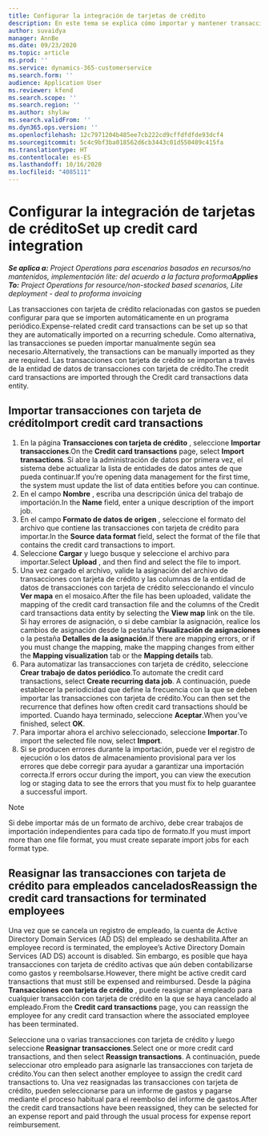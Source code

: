 ```yaml
---
title: Configurar la integración de tarjetas de crédito
description: En este tema se explica cómo importar y mantener transacciones con tarjeta de crédito relacionadas con gastos.
author: suvaidya
manager: AnnBe
ms.date: 09/23/2020
ms.topic: article
ms.prod: ''
ms.service: dynamics-365-customerservice
ms.search.form: ''
audience: Application User
ms.reviewer: kfend
ms.search.scope: ''
ms.search.region: ''
ms.author: shylaw
ms.search.validFrom: ''
ms.dyn365.ops.version: ''
ms.openlocfilehash: 12c7971204b485ee7cb222cd9cffdfdfde93dcf4
ms.sourcegitcommit: 5c4c9bf3ba018562d6cb3443c01d550489c415fa
ms.translationtype: HT
ms.contentlocale: es-ES
ms.lasthandoff: 10/16/2020
ms.locfileid: "4085111"
---
```

# <a name="set-up-credit-card-integration"></a><span data-ttu-id="95302-103">Configurar la integración de tarjetas de crédito</span><span class="sxs-lookup"><span data-stu-id="95302-103">Set up credit card integration</span></span>

<span data-ttu-id="95302-104">_**Se aplica a:** Project Operations para escenarios basados en recursos/no mantenidos, implementación lite: del acuerdo a la factura proforma_</span><span class="sxs-lookup"><span data-stu-id="95302-104">_**Applies To:** Project Operations for resource/non-stocked based scenarios, Lite deployment - deal to proforma invoicing_</span></span>

<span data-ttu-id="95302-105">Las transacciones con tarjeta de crédito relacionadas con gastos se pueden configurar para que se importen automáticamente en un programa periódico.</span><span class="sxs-lookup"><span data-stu-id="95302-105">Expense-related credit card transactions can be set up so that they are automatically imported on a recurring schedule.</span></span> <span data-ttu-id="95302-106">Como alternativa, las transacciones se pueden importar manualmente según sea necesario.</span><span class="sxs-lookup"><span data-stu-id="95302-106">Alternatively, the transactions can be manually imported as they are required.</span></span> <span data-ttu-id="95302-107">Las transacciones con tarjeta de crédito se importan a través de la entidad de datos de transacciones con tarjeta de crédito.</span><span class="sxs-lookup"><span data-stu-id="95302-107">The credit card transactions are imported through the Credit card transactions data entity.</span></span>

## <a name="import-credit-card-transactions"></a><span data-ttu-id="95302-108">Importar transacciones con tarjeta de crédito</span><span class="sxs-lookup"><span data-stu-id="95302-108">Import credit card transactions</span></span>

1. <span data-ttu-id="95302-109">En la página **Transacciones con tarjeta de crédito** , seleccione **Importar transacciones**.</span><span class="sxs-lookup"><span data-stu-id="95302-109">On the **Credit card transactions** page, select **Import transactions**.</span></span> <span data-ttu-id="95302-110">Si abre la administración de datos por primera vez, el sistema debe actualizar la lista de entidades de datos antes de que pueda continuar.</span><span class="sxs-lookup"><span data-stu-id="95302-110">If you’re opening data management for the first time, the system must update the list of data entities before you can continue.</span></span>
2. <span data-ttu-id="95302-111">En el campo **Nombre** , escriba una descripción única del trabajo de importación.</span><span class="sxs-lookup"><span data-stu-id="95302-111">In the **Name** field, enter a unique description of the import job.</span></span>
3. <span data-ttu-id="95302-112">En el campo **Formato de datos de origen** , seleccione el formato del archivo que contiene las transacciones con tarjeta de crédito para importar.</span><span class="sxs-lookup"><span data-stu-id="95302-112">In the **Source data format** field, select the format of the file that contains the credit card transactions to import.</span></span>
4. <span data-ttu-id="95302-113">Seleccione **Cargar** y luego busque y seleccione el archivo para importar.</span><span class="sxs-lookup"><span data-stu-id="95302-113">Select **Upload** , and then find and select the file to import.</span></span>
5. <span data-ttu-id="95302-114">Una vez cargado el archivo, valide la asignación del archivo de transacciones con tarjeta de crédito y las columnas de la entidad de datos de transacciones con tarjeta de crédito seleccionando el vínculo **Ver mapa** en el mosaico.</span><span class="sxs-lookup"><span data-stu-id="95302-114">After the file has been uploaded, validate the mapping of the credit card transaction file and the columns of the Credit card transactions data entity by selecting the **View map** link on the tile.</span></span> <span data-ttu-id="95302-115">Si hay errores de asignación, o si debe cambiar la asignación, realice los cambios de asignación desde la pestaña **Visualización de asignaciones** o la pestaña **Detalles de la asignación**.</span><span class="sxs-lookup"><span data-stu-id="95302-115">If there are mapping errors, or if you must change the mapping, make the mapping changes from either the **Mapping visualization** tab or the **Mapping details** tab.</span></span>
6. <span data-ttu-id="95302-116">Para automatizar las transacciones con tarjeta de crédito, seleccione **Crear trabajo de datos periódico**.</span><span class="sxs-lookup"><span data-stu-id="95302-116">To automate the credit card transactions, select **Create recurring data job**.</span></span> <span data-ttu-id="95302-117">A continuación, puede establecer la periodicidad que define la frecuencia con la que se deben importar las transacciones con tarjeta de crédito.</span><span class="sxs-lookup"><span data-stu-id="95302-117">You can then set the recurrence that defines how often credit card transactions should be imported.</span></span> <span data-ttu-id="95302-118">Cuando haya terminado, seleccione **Aceptar**.</span><span class="sxs-lookup"><span data-stu-id="95302-118">When you’ve finished, select **OK**.</span></span>
7. <span data-ttu-id="95302-119">Para importar ahora el archivo seleccionado, seleccione **Importar**.</span><span class="sxs-lookup"><span data-stu-id="95302-119">To import the selected file now, select **Import**.</span></span>
8. <span data-ttu-id="95302-120">Si se producen errores durante la importación, puede ver el registro de ejecución o los datos de almacenamiento provisional para ver los errores que debe corregir para ayudar a garantizar una importación correcta.</span><span class="sxs-lookup"><span data-stu-id="95302-120">If errors occur during the import, you can view the execution log or staging data to see the errors that you must fix to help guarantee a successful import.</span></span>

> [!NOTE]
> <span data-ttu-id="95302-121">Si debe importar más de un formato de archivo, debe crear trabajos de importación independientes para cada tipo de formato.</span><span class="sxs-lookup"><span data-stu-id="95302-121">If you must import more than one file format, you must create separate import jobs for each format type.</span></span>

## <a name="reassign-the-credit-card-transactions-for-terminated-employees"></a><span data-ttu-id="95302-122">Reasignar las transacciones con tarjeta de crédito para empleados cancelados</span><span class="sxs-lookup"><span data-stu-id="95302-122">Reassign the credit card transactions for terminated employees</span></span>

<span data-ttu-id="95302-123">Una vez que se cancela un registro de empleado, la cuenta de Active Directory Domain Services (AD DS) del empleado se deshabilita.</span><span class="sxs-lookup"><span data-stu-id="95302-123">After an employee record is terminated, the employee’s Active Directory Domain Services (AD DS) account is disabled.</span></span> <span data-ttu-id="95302-124">Sin embargo, es posible que haya transacciones con tarjeta de crédito activas que aún deben contabilizarse como gastos y reembolsarse.</span><span class="sxs-lookup"><span data-stu-id="95302-124">However, there might be active credit card transactions that must still be expensed and reimbursed.</span></span> <span data-ttu-id="95302-125">Desde la página **Transacciones con tarjeta de crédito** , puede reasignar al empleado para cualquier transacción con tarjeta de crédito en la que se haya cancelado al empleado.</span><span class="sxs-lookup"><span data-stu-id="95302-125">From the **Credit card transactions** page, you can reassign the employee for any credit card transaction where the associated employee has been terminated.</span></span>

<span data-ttu-id="95302-126">Seleccione una o varias transacciones con tarjeta de crédito y luego seleccione **Reasignar transacciones**.</span><span class="sxs-lookup"><span data-stu-id="95302-126">Select one or more credit card transactions, and then select **Reassign transactions**.</span></span> <span data-ttu-id="95302-127">A continuación, puede seleccionar otro empleado para asignarle las transacciones con tarjeta de crédito.</span><span class="sxs-lookup"><span data-stu-id="95302-127">You can then select another employee to assign the credit card transactions to.</span></span> <span data-ttu-id="95302-128">Una vez reasignadas las transacciones con tarjeta de crédito, pueden seleccionarse para un informe de gastos y pagarse mediante el proceso habitual para el reembolso del informe de gastos.</span><span class="sxs-lookup"><span data-stu-id="95302-128">After the credit card transactions have been reassigned, they can be selected for an expense report and paid through the usual process for expense report reimbursement.</span></span>
